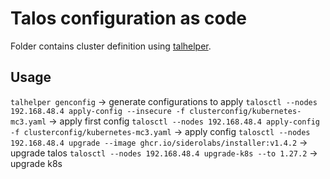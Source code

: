 # Talos configuration as code
Folder contains cluster definition using [talhelper](https://github.com/budimanjojo/talhelper).

## Usage
`talhelper genconfig` -> generate configurations to apply
`talosctl --nodes 192.168.48.4 apply-config --insecure -f clusterconfig/kubernetes-mc3.yaml` -> apply first config
`talosctl --nodes 192.168.48.4 apply-config -f clusterconfig/kubernetes-mc3.yaml` -> apply config
`talosctl --nodes 192.168.48.4 upgrade --image ghcr.io/siderolabs/installer:v1.4.2` -> upgrade talos
`talosctl --nodes 192.168.48.4 upgrade-k8s --to 1.27.2` -> upgrade k8s
